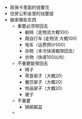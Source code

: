- 医保卡里面的钱要花
- 住房公积金里的钱要提
- 搬家哪些东西
	- 重要必须带回去
		- 躺椅（走物流大概100）
		- 蹬自行车 (走物流 大概100)
		- 电车（运费预计500）
		- 杂物（本次快递箱带回去）
		- 衣物（快递100以内）
	- 不重要能带回去
		- 椅子
		- 零食架子（大概20）
		- 餐饮架子（大概20）
		- 物品架子（大概20）
		- 被子
	- 不重要
		- 锅碗瓢盆
	-